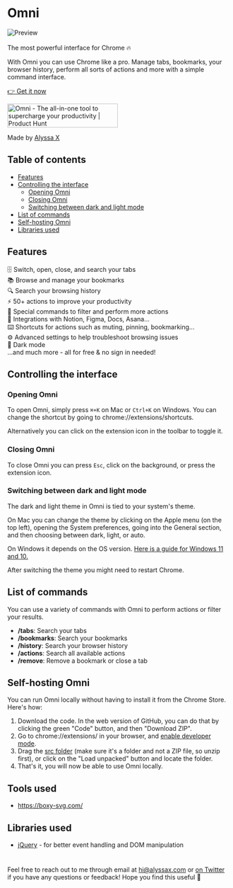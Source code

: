 # Omni

![Preview](preview.gif)
<br>
<br>
The most powerful interface for Chrome 🔥

With Omni you can use Chrome like a pro. Manage tabs, bookmarks, your browser history, perform all sorts of actions and more with a simple command interface.

[👉 Get it now](https://chrome.google.com/webstore/detail/omni/mapjgeachilmcbbokkgcbgpbakaaeehi?hl=en&authuser=0)

<a href="https://www.producthunt.com/posts/omni-3?utm_source=badge-top-post-badge&utm_medium=badge&utm_souce=badge-omni-3" target="_blank"><img src="https://api.producthunt.com/widgets/embed-image/v1/top-post-badge.svg?post_id=326242&theme=light&period=daily" alt="Omni - The all-in-one tool to supercharge your productivity | Product Hunt" style="width: 250px; height: 54px;" width="250" height="54" /></a>

Made by [Alyssa X](https://alyssax.com)

## Table of contents

- [Features](#features)
- [Controlling the interface](#controlling-the-interface)
	- [Opening Omni](#opening-omni)
	- [Closing Omni](#closing-omni)
	- [Switching between dark and light mode](#switching-between-dark-and-light-mode)
- [List of commands](#list-of-commands)
- [Self-hosting Omni](#self-hosting-omni)
- [Libraries used](#libraries-used)

## Features

🗄 Switch, open, close, and search your tabs<br> 📚 Browse and manage your bookmarks<br> 🔍 Search your browsing history<br> ⚡️ 50+ actions to improve your productivity<br> 🔮 Special commands to filter and perform more actions<br> 🧩 Integrations with Notion, Figma, Docs, Asana...<br> ⌨️ Shortcuts for actions such as muting, pinning, bookmarking...<br> ⚙️ Advanced settings to help troubleshoot browsing issues<br> 🌙 Dark mode<br> ...and much more - all for free & no sign in needed!

## Controlling the interface

### Opening Omni

To open Omni, simply press `⌘+K` on Mac or `Ctrl+K` on Windows. You can change the shortcut by going to chrome://extensions/shortcuts.

Alternatively you can click on the extension icon in the toolbar to toggle it.

### Closing Omni

To close Omni you can press `Esc`, click on the background, or press the extension icon.

### Switching between dark and light mode

The dark and light theme in Omni is tied to your system's theme.

On Mac you can change the theme by clicking on the Apple menu (on the top left), opening the System preferences, going into the General section, and then choosing between dark, light, or auto.

On Windows it depends on the OS version. [Here is a guide for Windows 11 and 10.](https://support.microsoft.com/en-us/windows/change-desktop-background-and-colors-176702ca-8e24-393b-15f2-b15b38f69de6#ID0EBF=Windows_11)

After switching the theme you might need to restart Chrome.

## List of commands

You can use a variety of commands with Omni to perform actions or filter your results.

- **/tabs**: Search your tabs
- **/bookmarks**: Search your bookmarks
- **/history**: Search your browser history
- **/actions**: Search all available actions
- **/remove**: Remove a bookmark or close a tab

## Self-hosting Omni
You can run Omni locally without having to install it from the Chrome Store. Here's how:

1. Download the code. In the web version of GitHub, you can do that by clicking the green "Code" button, and then "Download ZIP".
2. Go to chrome://extensions/ in your browser, and [enable developer mode](https://developer.chrome.com/docs/extensions/mv2/faq/#:~:text=You%20can%20start%20by%20turning,a%20packaged%20extension%2C%20and%20more.).
3. Drag the [src folder](https://github.com/alyssaxuu/omni/tree/master/src) (make sure it's a folder and not a ZIP file, so unzip first), or click on the "Load unpacked" button and locate the folder.
4. That's it, you will now be able to use Omni locally.

## Tools used

- https://boxy-svg.com/

## Libraries used

- [jQuery](https://jquery.com/) - for better event handling and DOM manipulation

#

Feel free to reach out to me through email at hi@alyssax.com or [on Twitter](https://twitter.com/alyssaxuu) if you have any questions or feedback! Hope you find this useful 💜
